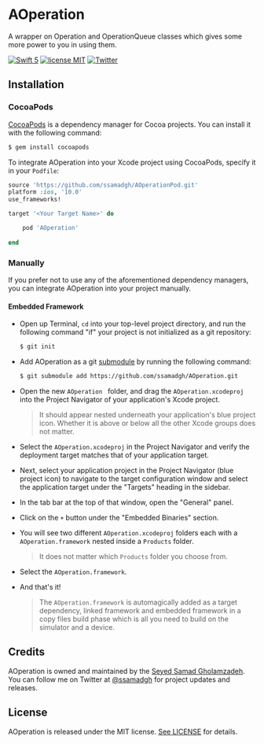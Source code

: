 
# AOperation


 A wrapper on Operation and OperationQueue classes which gives some more power to you in using them.


[![Swift 5](https://img.shields.io/badge/Swift-5-orange.svg?style=flat)](https://developer.apple.com/swift/)
[![license MIT](https://img.shields.io/cocoapods/l/AOperation.svg)](https://github.com/ssamadgh/AOperation/blob/master/LICENSE)
[![Twitter](https://img.shields.io/badge/twitter-@ssamadgh-blue.svg?style=flat)](https://twitter.com/ssamadgh)



## Installation

### CocoaPods

[CocoaPods](https://cocoapods.org) is a dependency manager for Cocoa projects. You can install it with the following command:

```bash
$ gem install cocoapods
```

To integrate AOperation into your Xcode project using CocoaPods, specify it in your `Podfile`:

```ruby
source 'https://github.com/ssamadgh/AOperationPod.git'
platform :ios, '10.0'
use_frameworks!

target '<Your Target Name>' do

    pod 'AOperation'
    
end

```


### Manually

If you prefer not to use any of the aforementioned dependency managers, you can integrate AOperation into your project manually.

#### Embedded Framework

- Open up Terminal, `cd` into your top-level project directory, and run the following command "if" your project is not initialized as a git repository:

  ```bash
  $ git init
  ```

- Add AOperation as a git [submodule](https://git-scm.com/docs/git-submodule) by running the following command:

  ```bash
  $ git submodule add https://github.com/ssamadgh/AOperation.git
  ```

- Open the new `AOperation ` folder, and drag the `AOperation.xcodeproj` into the Project Navigator of your application's Xcode project.

    > It should appear nested underneath your application's blue project icon. Whether it is above or below all the other Xcode groups does not matter.

- Select the `AOperation.xcodeproj` in the Project Navigator and verify the deployment target matches that of your application target.
- Next, select your application project in the Project Navigator (blue project icon) to navigate to the target configuration window and select the application target under the "Targets" heading in the sidebar.
- In the tab bar at the top of that window, open the "General" panel.
- Click on the `+` button under the "Embedded Binaries" section.
- You will see two different `AOperation.xcodeproj` folders each with a `AOperation.framework` nested inside a `Products` folder.

    > It does not matter which `Products` folder you choose from.

- Select the `AOperation.framework`.


- And that's it!

  > The `AOperation.framework` is automagically added as a target dependency, linked framework and embedded framework in a copy files build phase which is all you need to build on the simulator and a device.
  



## Credits

AOperation is owned and maintained by the [Seyed Samad Gholamzadeh](http://ssamadgh@gmail.com). You can follow me on Twitter at [@ssamadgh](https://twitter.com/ssamadgh) for project updates and releases.

## License

AOperation is released under the MIT license. [See LICENSE](https://github.com/ssamadgh/AOperation/blob/master/LICENSE) for details.
